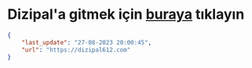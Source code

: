 # Dizipal'a gitmek için [buraya](https://dizipal612.com) tıklayın
    
```json
{
    "last_update": "27-08-2023 20:00:45",
    "url": "https://dizipal612.com"
}
```